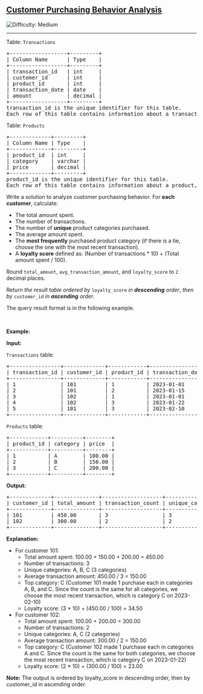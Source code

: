 <h2><a href="https://leetcode.com/problems/customer-purchasing-behavior-analysis">Customer Purchasing Behavior Analysis</a></h2> <img src='https://img.shields.io/badge/Difficulty-Medium-orange' alt='Difficulty: Medium' /><hr><p>Table: <code>Transactions</code></p>

<pre>
+------------------+---------+
| Column Name      | Type    |
+------------------+---------+
| transaction_id   | int     |
| customer_id      | int     |
| product_id       | int     |
| transaction_date | date    |
| amount           | decimal |
+------------------+---------+
transaction_id is the unique identifier for this table.
Each row of this table contains information about a transaction, including the customer ID, product ID, date, and amount spent.
</pre>

<p>Table: <code>Products</code></p>

<pre>
+-------------+---------+
| Column Name | Type    |
+-------------+---------+
| product_id  | int     |
| category    | varchar |
| price       | decimal |
+-------------+---------+
product_id is the unique identifier for this table.
Each row of this table contains information about a product, including its category and price.
</pre>

<p>Write a solution to analyze customer purchasing behavior. For <strong>each customer</strong>, calculate:</p>

<ul>
	<li>The total amount spent.</li>
	<li>The number of transactions.</li>
	<li>The number of <strong>unique</strong> product categories purchased.</li>
	<li>The average amount spent.&nbsp;</li>
	<li>The <strong>most frequently</strong> purchased product category&nbsp;(if there is a tie, choose the one with the most recent transaction).</li>
	<li>A <strong>loyalty score</strong>&nbsp;defined as: (Number of transactions * 10) + (Total amount spent / 100).</li>
</ul>

<p>Round <code>total_amount</code>, <code>avg_transaction_amount</code>, and <code>loyalty_score</code> to <code>2</code> decimal places.</p>

<p>Return <em>the result table ordered by</em> <code>loyalty_score</code> <em>in <strong>descending</strong> order</em>, <em>then by </em><code>customer_id</code><em> in <strong>ascending</strong> order</em>.</p>

<p>The query result format is in the following example.</p>

<p>&nbsp;</p>
<p><strong class="example">Example:</strong></p>

<div class="example-block">
<p><strong>Input:</strong></p>

<p><code>Transactions</code> table:</p>

<pre class="example-io">
+----------------+-------------+------------+------------------+--------+
| transaction_id | customer_id | product_id | transaction_date | amount |
+----------------+-------------+------------+------------------+--------+
| 1              | 101         | 1          | 2023-01-01       | 100.00 |
| 2              | 101         | 2          | 2023-01-15       | 150.00 |
| 3              | 102         | 1          | 2023-01-01       | 100.00 |
| 4              | 102         | 3          | 2023-01-22       | 200.00 |
| 5              | 101         | 3          | 2023-02-10       | 200.00 |
+----------------+-------------+------------+------------------+--------+
</pre>

<p><code>Products</code> table:</p>

<pre class="example-io">
+------------+----------+--------+
| product_id | category | price  |
+------------+----------+--------+
| 1          | A        | 100.00 |
| 2          | B        | 150.00 |
| 3          | C        | 200.00 |
+------------+----------+--------+
</pre>

<p><strong>Output:</strong></p>

<pre class="example-io">
+-------------+--------------+-------------------+-------------------+------------------------+--------------+---------------+
| customer_id | total_amount | transaction_count | unique_categories | avg_transaction_amount | top_category | loyalty_score |
+-------------+--------------+-------------------+-------------------+------------------------+--------------+---------------+
| 101         | 450.00       | 3                 | 3                 | 150.00                 | C            | 34.50         |
| 102         | 300.00       | 2                 | 2                 | 150.00                 | C            | 23.00         |
+-------------+--------------+-------------------+-------------------+------------------------+--------------+---------------+
</pre>

<p><strong>Explanation:</strong></p>

<ul>
	<li>For customer 101:
	<ul>
		<li>Total amount spent: 100.00 + 150.00 + 200.00 = 450.00</li>
		<li>Number of transactions: 3</li>
		<li>Unique categories: A, B, C (3 categories)</li>
		<li>Average transaction amount: 450.00 / 3 = 150.00</li>
		<li>Top category: C (Customer 101 made 1 purchase each in categories A, B, and C. Since the count is the same for all categories, we choose the most recent transaction, which is category C on 2023-02-10)</li>
		<li>Loyalty score: (3 * 10) + (450.00 / 100) = 34.50</li>
	</ul>
	</li>
	<li>For customer 102:
	<ul>
		<li>Total amount spent: 100.00 + 200.00 = 300.00</li>
		<li>Number of transactions: 2</li>
		<li>Unique categories: A, C (2 categories)</li>
		<li>Average transaction amount: 300.00 / 2 = 150.00</li>
		<li>Top category: C (Customer 102 made 1 purchase each in categories A and C. Since the count is the same for both categories, we choose the most recent transaction, which is category C on 2023-01-22)</li>
		<li>Loyalty score: (2 * 10) + (300.00 / 100) = 23.00</li>
	</ul>
	</li>
</ul>

<p><strong>Note:</strong> The output is ordered by loyalty_score in descending order, then by customer_id in ascending order.</p>
</div>
